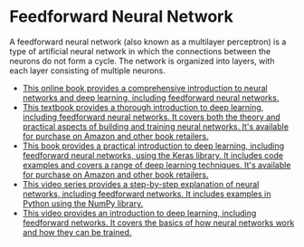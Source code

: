 
# Feedforward Neural Network 


A feedforward neural network (also known as a multilayer perceptron) is a type of artificial neural network in which the connections between the neurons do not form a cycle. 
The network is organized into layers, with each layer consisting of multiple neurons.


- [This online book provides a comprehensive introduction to neural networks and deep learning, including feedforward neural networks.](http://neuralnetworksanddeeplearning.com/)
- [This textbook provides a thorough introduction to deep learning, including feedforward neural networks. It covers both the theory and practical aspects of building and training neural networks. It's available for purchase on Amazon and other book retailers.](https://www.deeplearningbook.org/)
- [This book provides a practical introduction to deep learning, including feedforward neural networks, using the Keras library. It includes code examples and covers a range of deep learning techniques. It's available for purchase on Amazon and other book retailers.](https://www.manning.com/books/deep-learning-with-python)
- [This video series provides a step-by-step explanation of neural networks, including feedforward networks. It includes examples in Python using the NumPy library.](https://www.youtube.com/watch?v=bxe2T-V8XRs)
- [This video provides an introduction to deep learning, including feedforward networks. It covers the basics of how neural networks work and how they can be trained.](https://www.youtube.com/watch?v=QJoa0JYaX1I)

